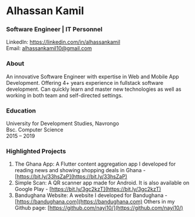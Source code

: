 # Alhassan Kamil
### Software Engineer | IT Personnel
LinkedIn: https://linkedin.com/in/alhassankamil<br>
Email: alhassankamil10@gmail.com

### About
An innovative Software Engineer with expertise in Web and Mobile App Development. Offering 4+ years experience in fullstack software development. 
Can quickly learn and master new technologies as well as working in both team and self-directed settings.

### Education
University for Development Studies, Navrongo<br>
Bsc. Computer Science<br>
  2015 – 2019

### Highlighted Projects
1. The Ghana App: A Flutter content aggregation app I developed for reading news and showing shopping deals in Ghana - [https://bit.ly/33hsZaP](https://bit.ly/33hsZaP) 
1. Simple Scan: A QR scanner app made for Android. It is also available on Google Play - [https://bit.ly/3gc2kzT](https://bit.ly/3gc2kzT)
1. Bandughana Website: A website I developed for Bandughana - [https://bandughana.com](https://bandughana.com)
Others in my Github page: [https://github.com/nayi10/](https://github.com/nayi10/)


